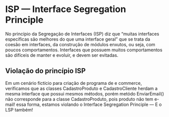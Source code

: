 # ISP — Interface Segregation Principle
No princípio da Segregação de Interfaces (ISP) diz que “muitas interfaces específicas são melhores do que uma interface geral” que se trata da coesão em interfaces, da construção de módulos enxutos, ou seja, com poucos comportamentos. Interfaces que possuem muitos comportamentos são difíceis de manter e evoluir, e devem ser evitadas.

## Violação do princípio ISP
Em um cenário fictício para criação de programa de e commerce, verificamos que as classes CadastroProduto e CadastroCliente herdam a mesma interface que possui mesmos métodos, porém metódo EnviarEmail() não corresponde para a classe CadastroProduto, pois produto não tem e-mail! essa forma, estamos violando o Interface Segregation Principle — E o LSP também!